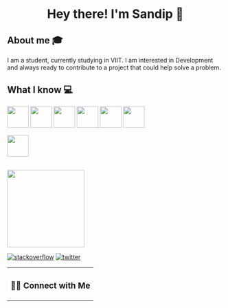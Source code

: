 <h1 align="center">Hey there! I'm Sandip 👋 </h1>


## About me :mortar_board:
I am a student, currently studying in VIIT. I am interested in Development and always ready to contribute to a project that could help solve a problem.

## What I know :computer:

<code><a href="https://www.python.org/" target="_blank"><img height="50" src="https://www.vectorlogo.zone/logos/python/python-ar21.svg"></a></code>
<code><a href="https://www.javascript.com/" target="_blank"><img height="50" src="https://www.vectorlogo.zone/logos/javascript/javascript-ar21.svg"></a></code>
<code><a href="https:#" target="_blank"><img height="50" src="https://www.vectorlogo.zone/logos/w3_html5/w3_html5-ar21.svg"></a></code>
<code><a href="#" target="_blank"><img height="50" src="https://www.vectorlogo.zone/logos/getbootstrap/getbootstrap-icon.svg"></a></code>
<code><a href="https://git-scm.com//" target="_blank"><img height="50" src="https://www.vectorlogo.zone/logos/git-scm/git-scm-ar21.svg"></a></code>
<code><a href="https://www.tableau.com//" target="_blank"><img height="50" src="https://user-images.githubusercontent.com/50192249/115270632-23855000-a15a-11eb-92a9-68ccbdb62b69.png"></a></code>




<code><a href="https://powerbi.microsoft.com/en-us/" target="_blank"><img height="50" src="https://www.vectorlogo.zone/logos/microsoft_powerbi/microsoft_powerbi-ar21.svg"></a></code>
<br/>



<br/>

<a href="https://github.com/sandippatil807">
  <img height="180em" src="https://github-readme-stats.vercel.app/api?username=sandippatil807&theme=buefy&show_icons=true" />

</a>

<br/>
<table>
  <tr>
    <th><h3> 🤝🏻 Connect with Me </h3></th>
  </tr>

<p>
 <a href="https://https://stackoverflow.com/users/14333048/sandip"><img alt="stackoverflow" src="https://www.vectorlogo.zone/logos/stackoverflow/stackoverflow-ar21.svg"></a> 
<a href="https://twitter.com/sandippatil807"><img alt="twitter" src="https://www.vectorlogo.zone/logos/twitter/twitter-icon.svg"></a> 

</p>

</table>
